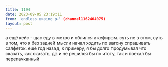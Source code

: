 ```yaml
---
title: 1194
date: 2023-09-05 23:19:11
from: 'endless шизing ⍼' (channel1162404975)
layout: post
---
```


а ещё кейс - щас еду в метро и облился к кефиром. суть не в этом, суть в том, что я без задней мысли начал ходить по вагону спрашивать салфеток.
ещё год назад, к примеру, я бы долго продумывал что сказать, как сказать, да и не решился бы по итогу, так и поехал бы перепачканный
